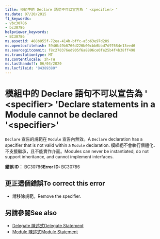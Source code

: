 ```yaml
---
title: 模組中的 Declare 語句不可以宣告為 ' <specifier> '
ms.date: 07/20/2015
f1_keywords:
- vbc30786
- bc30786
helpviewer_keywords:
- BC30786
ms.assetid: 488b855f-72ea-414b-bffc-a5b63e97d289
ms.openlocfilehash: 5946b49b6766d226b00cbb6bbd7d97684e13eed6
ms.sourcegitcommit: f8c270376ed905f6a8896ce0fe25b4f4b38ff498
ms.translationtype: MT
ms.contentlocale: zh-TW
ms.lasthandoff: 06/04/2020
ms.locfileid: "84389380"
---
```

# <a name="declare-statements-in-a-module-cannot-be-declared-specifier"></a><span data-ttu-id="b3ddf-102">模組中的 Declare 語句不可以宣告為 ' \<specifier> '</span><span class="sxs-lookup"><span data-stu-id="b3ddf-102">Declare statements in a Module cannot be declared '\<specifier>'</span></span>
<span data-ttu-id="b3ddf-103">`Declare` 宣告的規範在 `Module` 宣告內無效。</span><span class="sxs-lookup"><span data-stu-id="b3ddf-103">A `Declare` declaration has a specifier that is not valid within a `Module` declaration.</span></span> <span data-ttu-id="b3ddf-104">模組絕不會執行個體化、不支援繼承，且不能實作介面。</span><span class="sxs-lookup"><span data-stu-id="b3ddf-104">Modules can never be instantiated, do not support inheritance, and cannot implement interfaces.</span></span>  
  
 <span data-ttu-id="b3ddf-105">**錯誤 ID︰** BC30786</span><span class="sxs-lookup"><span data-stu-id="b3ddf-105">**Error ID:** BC30786</span></span>  
  
## <a name="to-correct-this-error"></a><span data-ttu-id="b3ddf-106">更正這個錯誤</span><span class="sxs-lookup"><span data-stu-id="b3ddf-106">To correct this error</span></span>  
  
- <span data-ttu-id="b3ddf-107">請移除規範。</span><span class="sxs-lookup"><span data-stu-id="b3ddf-107">Remove the specifier.</span></span>  
  
## <a name="see-also"></a><span data-ttu-id="b3ddf-108">另請參閱</span><span class="sxs-lookup"><span data-stu-id="b3ddf-108">See also</span></span>

- [<span data-ttu-id="b3ddf-109">Delegate 陳述式</span><span class="sxs-lookup"><span data-stu-id="b3ddf-109">Delegate Statement</span></span>](../language-reference/statements/delegate-statement.md)
- [<span data-ttu-id="b3ddf-110">Module 陳述式</span><span class="sxs-lookup"><span data-stu-id="b3ddf-110">Module Statement</span></span>](../language-reference/statements/module-statement.md)
